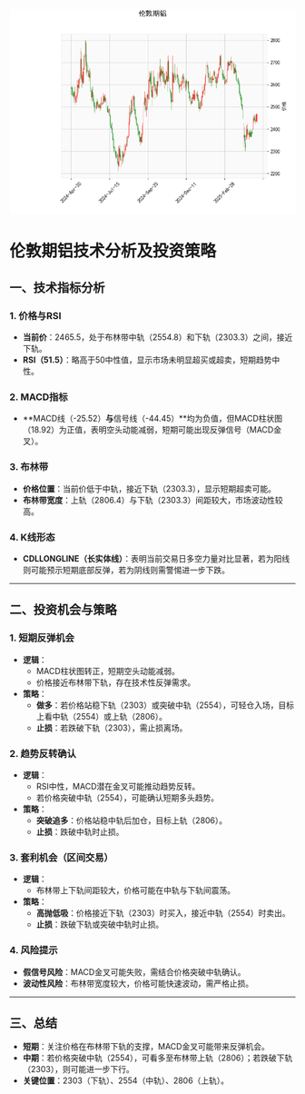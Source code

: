 ![图](Alum.png)



# 伦敦期铝技术分析及投资策略

## 一、技术指标分析

### 1. 价格与RSI
- **当前价**：2465.5，处于布林带中轨（2554.8）和下轨（2303.3）之间，接近下轨。
- **RSI（51.5）**：略高于50中性值，显示市场未明显超买或超卖，短期趋势中性。

### 2. MACD指标
- **MACD线（-25.52）**与**信号线（-44.45）**均为负值，但MACD柱状图（18.92）为正值，表明空头动能减弱，短期可能出现反弹信号（MACD金叉）。

### 3. 布林带
- **价格位置**：当前价低于中轨，接近下轨（2303.3），显示短期超卖可能。
- **布林带宽度**：上轨（2806.4）与下轨（2303.3）间距较大，市场波动性较高。

### 4. K线形态
- **CDLLONGLINE（长实体线）**：表明当前交易日多空力量对比显著，若为阳线则可能预示短期底部反弹，若为阴线则需警惕进一步下跌。

---

## 二、投资机会与策略

### 1. 短期反弹机会
- **逻辑**：
  - MACD柱状图转正，短期空头动能减弱。
  - 价格接近布林带下轨，存在技术性反弹需求。
- **策略**：
  - **做多**：若价格站稳下轨（2303）或突破中轨（2554），可轻仓入场，目标上看中轨（2554）或上轨（2806）。
  - **止损**：若跌破下轨（2303），需止损离场。

### 2. 趋势反转确认
- **逻辑**：
  - RSI中性，MACD潜在金叉可能推动趋势反转。
  - 若价格突破中轨（2554），可能确认短期多头趋势。
- **策略**：
  - **突破追多**：价格站稳中轨后加仓，目标上轨（2806）。
  - **止损**：跌破中轨时止损。

### 3. 套利机会（区间交易）
- **逻辑**：
  - 布林带上下轨间距较大，价格可能在中轨与下轨间震荡。
- **策略**：
  - **高抛低吸**：价格接近下轨（2303）时买入，接近中轨（2554）时卖出。
  - **止损**：跌破下轨或突破中轨时止损。

### 4. 风险提示
- **假信号风险**：MACD金叉可能失败，需结合价格突破中轨确认。
- **波动性风险**：布林带宽度较大，价格可能快速波动，需严格止损。

---

## 三、总结
- **短期**：关注价格在布林带下轨的支撑，MACD金叉可能带来反弹机会。
- **中期**：若价格突破中轨（2554），可看多至布林带上轨（2806）；若跌破下轨（2303），则可能进一步下行。
- **关键位置**：2303（下轨）、2554（中轨）、2806（上轨）。